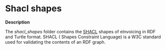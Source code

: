 # Shacl shapes

**Description**

The *shacl_shapes* folder contains the [SHACL](https://www.w3.org/TR/shacl/) shapes of eInvoicing in RDF and Turtle format. SHACL ( Shapes Constraint 
Language) is a W3C standard used for validating the contents of an RDF graph. 
